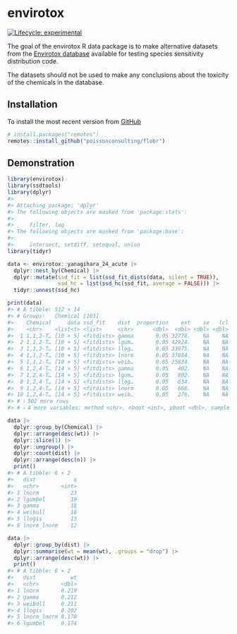 
<!-- README.md is generated from README.Rmd. Please edit that file -->

# envirotox

<!-- badges: start -->

[![Lifecycle:
experimental](https://img.shields.io/badge/lifecycle-experimental-orange.svg)](https://lifecycle.r-lib.org/articles/stages.html#experimental)
<!-- badges: end -->

The goal of the envirotox R data package is to make alternative datasets
from the [Envirotox database](http://www.envirotoxdatabase.org/)
available for testing species sensitivity distribution code.

The datasets should not be used to make any conclusions about the
toxicity of the chemicals in the database.

## Installation

To install the most recent version from
[GitHub](https://github.com/poissonconsulting/flobr)

``` r
# install.packages("remotes")
remotes::install_github("poissonconsulting/flobr")
```

## Demonstration

``` r
library(envirotox)
library(ssdtools)
library(dplyr)
#> 
#> Attaching package: 'dplyr'
#> The following objects are masked from 'package:stats':
#> 
#>     filter, lag
#> The following objects are masked from 'package:base':
#> 
#>     intersect, setdiff, setequal, union
library(tidyr)

data <- envirotox::yanagihara_24_acute |>
  dplyr::nest_by(Chemical) |>
  dplyr::mutate(ssd_fit = list(ssd_fit_dists(data, silent = TRUE)),
                ssd_hc = list(ssd_hc(ssd_fit, average = FALSE))) |>
  tidyr::unnest(ssd_hc)

print(data)
#> # A tibble: 512 × 14
#> # Groups:   Chemical [103]
#>    Chemical     data ssd_fit    dist  proportion    est    se   lcl   ucl     wt
#>    <chr>    <list<t> <list>     <chr>      <dbl>  <dbl> <dbl> <dbl> <dbl>  <dbl>
#>  1 1,1,2-T… [10 × 5] <fitdists> gamma       0.05 32778.    NA    NA    NA 0.186 
#>  2 1,1,2-T… [10 × 5] <fitdists> lgum…       0.05 42924.    NA    NA    NA 0.266 
#>  3 1,1,2-T… [10 × 5] <fitdists> llog…       0.05 33975.    NA    NA    NA 0.161 
#>  4 1,1,2-T… [10 × 5] <fitdists> lnorm       0.05 37884.    NA    NA    NA 0.253 
#>  5 1,1,2-T… [10 × 5] <fitdists> weib…       0.05 25834.    NA    NA    NA 0.134 
#>  6 1,2,4-T… [14 × 5] <fitdists> gamma       0.05   402.    NA    NA    NA 0.0597
#>  7 1,2,4-T… [14 × 5] <fitdists> lgum…       0.05   802.    NA    NA    NA 0.326 
#>  8 1,2,4-T… [14 × 5] <fitdists> llog…       0.05   634.    NA    NA    NA 0.270 
#>  9 1,2,4-T… [14 × 5] <fitdists> lnorm       0.05   666.    NA    NA    NA 0.298 
#> 10 1,2,4-T… [14 × 5] <fitdists> weib…       0.05   276.    NA    NA    NA 0.0471
#> # ℹ 502 more rows
#> # ℹ 4 more variables: method <chr>, nboot <int>, pboot <dbl>, samples <I<list>>

data |>
  dplyr::group_by(Chemical) |>
  dplyr::arrange(desc(wt)) |>
  dplyr::slice(1) |>
  dplyr::ungroup() |>
  dplyr::count(dist) |>
  dplyr::arrange(desc(n)) |>
  print()
#> # A tibble: 6 × 2
#>   dist            n
#>   <chr>       <int>
#> 1 lnorm          23
#> 2 lgumbel        19
#> 3 gamma          18
#> 4 weibull        18
#> 5 llogis         13
#> 6 lnorm_lnorm    12

data |>
  dplyr::group_by(dist) |>
  dplyr::summarise(wt = mean(wt), .groups = "drop") |>
  dplyr::arrange(desc(wt)) |>
  print()
#> # A tibble: 6 × 2
#>   dist           wt
#>   <chr>       <dbl>
#> 1 lnorm       0.219
#> 2 gamma       0.212
#> 3 weibull     0.211
#> 4 llogis      0.202
#> 5 lnorm_lnorm 0.178
#> 6 lgumbel     0.174
```
